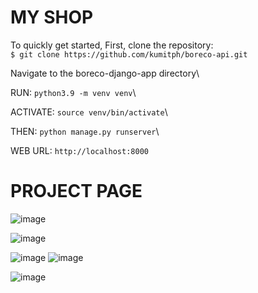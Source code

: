 # MY SHOP

To quickly get started,
First, clone the repository:\
`$ git clone https://github.com/kumitph/boreco-api.git`

Navigate to the boreco-django-app directory\

RUN:
`python3.9 -m venv venv`\

ACTIVATE: `source venv/bin/activate`\

THEN:
`python manage.py runserver`\

WEB URL: `http://localhost:8000`

# PROJECT PAGE

![image](https://drive.google.com/uc?export=view&id=1dEuVkedpNIjEgoPB_EgLq6zCeQ_ouQzU)

![image](https://drive.google.com/uc?export=view&id=18Vs3-k4Qj7GpDRNrMpU9RFdqTXmekT6t)

![image](https://drive.google.com/uc?export=view&id=1qQoFx5ZE1rA19VXGktGolgH2sHzfyOJz)
![image](https://drive.google.com/uc?export=view&id=1ZpfxCoSAwaEi0GcBZr3TpDKfqfUqCc5v)

![image](https://drive.google.com/uc?export=view&id=1PPqDQOFZUKPlQNPIqu6xdZr0hafo3mWu)
